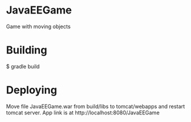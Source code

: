 # JavaEEGame
Game with moving objects

# Building 

$ gradle build

# Deploying

Move file JavaEEGame.war from build/libs to tomcat/webapps and restart tomcat server. App link is at http://localhost:8080/JavaEEGame
